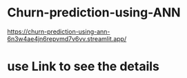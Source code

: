 # Churn-prediction-using-ANN

https://churn-prediction-using-ann-6n3w4ae4jn6repvmd7v6vv.streamlit.app/

# use Link to see the details 
